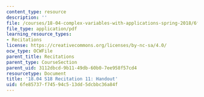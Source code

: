 ```yaml
---
content_type: resource
description: ''
file: /courses/18-04-complex-variables-with-applications-spring-2018/6fe85737f74594c513dd5dcbbc36a84f_MIT18_04S18_Recit11-handout.pdf
file_type: application/pdf
learning_resource_types:
- Recitations
license: https://creativecommons.org/licenses/by-nc-sa/4.0/
ocw_type: OCWFile
parent_title: Recitations
parent_type: CourseSection
parent_uid: 3112dbcd-9b11-49db-60b0-7ee958f57cd4
resourcetype: Document
title: '18.04 S18 Recitation 11: Handout'
uid: 6fe85737-f745-94c5-13dd-5dcbbc36a84f
---
```

